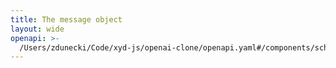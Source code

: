 ```yaml
---
title: The message object
layout: wide
openapi: >-
  /Users/zdunecki/Code/xyd-js/openai-clone/openapi.yaml#/components/schemas/MessageObject
---
```


